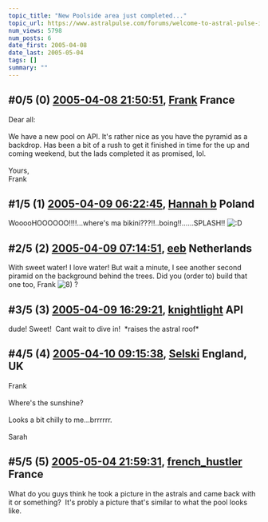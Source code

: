 ```yaml
---
topic_title: "New Poolside area just completed..."
topic_url: https://www.astralpulse.com/forums/welcome-to-astral-pulse-island!/new-poolside-area-just-completed
num_views: 5798
num_posts: 6
date_first: 2005-04-08
date_last: 2005-05-04
tags: []
summary: ""
---
```


## \#0/5 (0) [2005-04-08 21:50:51](https://www.astralpulse.com/forums/index.php?msg=159513), [Frank](https://www.astralpulse.com/forums/profile/?u=359) France ##
<section>
Dear all:
<br>
<br>
We have a new pool on API. It's rather nice as you have the pyramid as a backdrop. Has been a bit of a rush to get it finished in time for the up and coming weekend, but the lads completed it as promised, lol.
<br>
<br>
Yours,
<br>
Frank
</section>

## \#1/5 (1) [2005-04-09 06:22:45](https://www.astralpulse.com/forums/index.php?msg=159538), [Hannah b](https://www.astralpulse.com/forums/profile/?u=4711) Poland ##
<section>
WooooHOOOOOO!!!!...where's ma bikini???!!..boing!!......SPLASH!!
<img alt=":D" class="smiley" src="https://www.astralpulse.com/forums/Smileys/fugue/cheesy.png" title="Cheesy"/>
</section>

## \#2/5 (2) [2005-04-09 07:14:51](https://www.astralpulse.com/forums/index.php?msg=159541), [eeb](https://www.astralpulse.com/forums/profile/?u=1726) Netherlands ##
<section>
With sweet water! I love water! But wait a minute, I see another second piramid on the background behind the trees. Did you (order to) build that one too, Frank
<img alt="8)" class="smiley" src="https://www.astralpulse.com/forums/Smileys/fugue/cool.png" title="Cool"/>
?
<img alt="" class="bbc_img" loading="lazy" src="http://www.smileyworld.com/toolbar/images/FunAnimations/bowdown.gif"/>
</section>

## \#3/5 (3) [2005-04-09 16:29:21](https://www.astralpulse.com/forums/index.php?msg=159589), [knightlight](https://www.astralpulse.com/forums/profile/?u=8736) API ##
<section>
dude! Sweet!  Cant wait to dive in!  *raises the astral roof*
</section>

## \#4/5 (4) [2005-04-10 09:15:38](https://www.astralpulse.com/forums/index.php?msg=159656), [Selski](https://www.astralpulse.com/forums/profile/?u=6012) England, UK ##
<section>
Frank
<br>
<br>
Where's the sunshine?
<br>
<br>
Looks a bit chilly to me...brrrrrr.
<br>
<br>
Sarah
</section>

## \#5/5 (5) [2005-05-04 21:59:31](https://www.astralpulse.com/forums/index.php?msg=163243), [french_hustler](https://www.astralpulse.com/forums/profile/?u=5248) France ##
<section>
What do you guys think he took a picture in the astrals and came back with it or something?  It's probly a picture that's similar to what the pool looks like.
</section>
